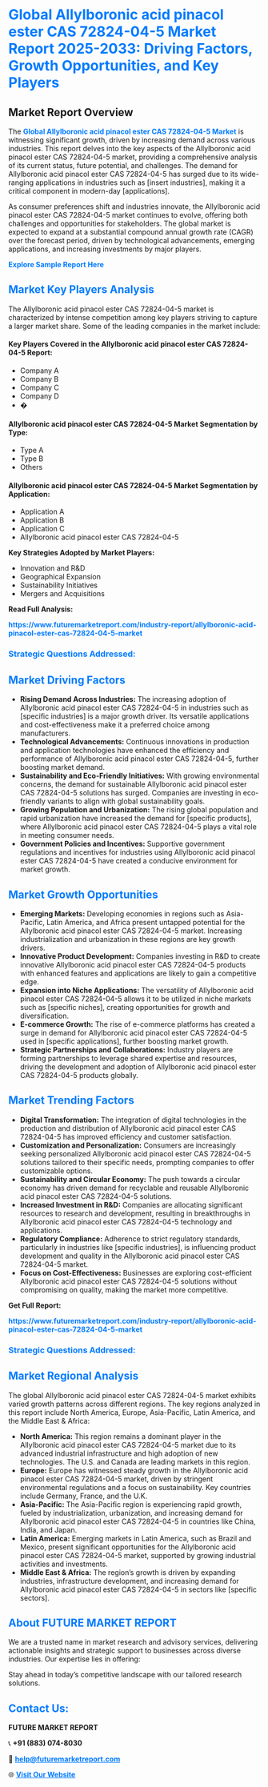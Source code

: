 <h1 style="color: #007BFF;">Global Allylboronic acid pinacol ester CAS 72824-04-5 Market Report 2025-2033: Driving Factors, Growth Opportunities, and Key Players</h1>

<section id="overview">
<h2>Market Report Overview</h2>
<p>The <a href="https://www.futuremarketreport.com/industry-report/allylboronic-acid-pinacol-ester-cas-72824-04-5-market" style="color: #007BFF; text-decoration: none;"><strong>Global Allylboronic acid pinacol ester CAS 72824-04-5 Market</strong></a> is witnessing significant growth, driven by increasing demand across various industries. This report delves into the key aspects of the Allylboronic acid pinacol ester CAS 72824-04-5 market, providing a comprehensive analysis of its current status, future potential, and challenges. The demand for Allylboronic acid pinacol ester CAS 72824-04-5 has surged due to its wide-ranging applications in industries such as [insert industries], making it a critical component in modern-day [applications].</p>
<p>As consumer preferences shift and industries innovate, the Allylboronic acid pinacol ester CAS 72824-04-5 market continues to evolve, offering both challenges and opportunities for stakeholders. The global market is expected to expand at a substantial compound annual growth rate (CAGR) over the forecast period, driven by technological advancements, emerging applications, and increasing investments by major players.</p>
</section>

<section id="overview">
<p><a href="https://www.futuremarketreport.com/request-sample/reportId=111026" style="color: #007BFF; text-decoration: none;"><strong>Explore Sample Report Here</strong></a></p>
</section>

<section id="key-players">
<h2 style="color: #007BFF;">Market Key Players Analysis</h2>
<p>The Allylboronic acid pinacol ester CAS 72824-04-5 market is characterized by intense competition among key players striving to capture a larger market share. Some of the leading companies in the market include:</p>
<h4>Key Players Covered in the Allylboronic acid pinacol ester CAS 72824-04-5 Report:</h4>
<ul><li>Company A</li><li>Company B</li><li>Company C</li><li>Company D</li><li>�</li></ul>
<h4>Allylboronic acid pinacol ester CAS 72824-04-5 Market Segmentation by Type:</h4>
<ul><li>Type A</li><li>Type B</li><li>Others</li></ul>

<h4>Allylboronic acid pinacol ester CAS 72824-04-5 Market Segmentation by Application:</h4>
<ul><li>Application A</li><li>Application B</li><li>Application C</li><li>Allylboronic acid pinacol ester CAS 72824-04-5</li></ul>
<p><strong>Key Strategies Adopted by Market Players:</strong></p>
<ul>
<li>Innovation and R&D</li>
<li>Geographical Expansion</li>
<li>Sustainability Initiatives</li>
<li>Mergers and Acquisitions</li>
</ul>
</section>

<section>
<p><strong>Read Full Analysis: </strong></p><a href="https://www.futuremarketreport.com/industry-report/allylboronic-acid-pinacol-ester-cas-72824-04-5-market" style="color: #007BFF; text-decoration: none;"><strong>https://www.futuremarketreport.com/industry-report/allylboronic-acid-pinacol-ester-cas-72824-04-5-market</strong></a>
<h3 style="color: #007BFF;">Strategic Questions Addressed:</h3>
</section>

<section id="driving-factors">
<h2 style="color: #007BFF;">Market Driving Factors</h2>
<ul>
<li><strong>Rising Demand Across Industries:</strong> The increasing adoption of Allylboronic acid pinacol ester CAS 72824-04-5 in industries such as [specific industries] is a major growth driver. Its versatile applications and cost-effectiveness make it a preferred choice among manufacturers.</li>
<li><strong>Technological Advancements:</strong> Continuous innovations in production and application technologies have enhanced the efficiency and performance of Allylboronic acid pinacol ester CAS 72824-04-5, further boosting market demand.</li>
<li><strong>Sustainability and Eco-Friendly Initiatives:</strong> With growing environmental concerns, the demand for sustainable Allylboronic acid pinacol ester CAS 72824-04-5 solutions has surged. Companies are investing in eco-friendly variants to align with global sustainability goals.</li>
<li><strong>Growing Population and Urbanization:</strong> The rising global population and rapid urbanization have increased the demand for [specific products], where Allylboronic acid pinacol ester CAS 72824-04-5 plays a vital role in meeting consumer needs.</li>
<li><strong>Government Policies and Incentives:</strong> Supportive government regulations and incentives for industries using Allylboronic acid pinacol ester CAS 72824-04-5 have created a conducive environment for market growth.</li>
</ul>
</section>

<section id="growth-opportunities">
<h2 style="color: #007BFF;">Market Growth Opportunities</h2>
<ul>
<li><strong>Emerging Markets:</strong> Developing economies in regions such as Asia-Pacific, Latin America, and Africa present untapped potential for the Allylboronic acid pinacol ester CAS 72824-04-5 market. Increasing industrialization and urbanization in these regions are key growth drivers.</li>
<li><strong>Innovative Product Development:</strong> Companies investing in R&D to create innovative Allylboronic acid pinacol ester CAS 72824-04-5 products with enhanced features and applications are likely to gain a competitive edge.</li>
<li><strong>Expansion into Niche Applications:</strong> The versatility of Allylboronic acid pinacol ester CAS 72824-04-5 allows it to be utilized in niche markets such as [specific niches], creating opportunities for growth and diversification.</li>
<li><strong>E-commerce Growth:</strong> The rise of e-commerce platforms has created a surge in demand for Allylboronic acid pinacol ester CAS 72824-04-5 used in [specific applications], further boosting market growth.</li>
<li><strong>Strategic Partnerships and Collaborations:</strong> Industry players are forming partnerships to leverage shared expertise and resources, driving the development and adoption of Allylboronic acid pinacol ester CAS 72824-04-5 products globally.</li>
</ul>
</section>

<section id="trending-factors">
<h2 style="color: #007BFF;">Market Trending Factors</h2>
<ul>
<li><strong>Digital Transformation:</strong> The integration of digital technologies in the production and distribution of Allylboronic acid pinacol ester CAS 72824-04-5 has improved efficiency and customer satisfaction.</li>
<li><strong>Customization and Personalization:</strong> Consumers are increasingly seeking personalized Allylboronic acid pinacol ester CAS 72824-04-5 solutions tailored to their specific needs, prompting companies to offer customizable options.</li>
<li><strong>Sustainability and Circular Economy:</strong> The push towards a circular economy has driven demand for recyclable and reusable Allylboronic acid pinacol ester CAS 72824-04-5 solutions.</li>
<li><strong>Increased Investment in R&D:</strong> Companies are allocating significant resources to research and development, resulting in breakthroughs in Allylboronic acid pinacol ester CAS 72824-04-5 technology and applications.</li>
<li><strong>Regulatory Compliance:</strong> Adherence to strict regulatory standards, particularly in industries like [specific industries], is influencing product development and quality in the Allylboronic acid pinacol ester CAS 72824-04-5 market.</li>
<li><strong>Focus on Cost-Effectiveness:</strong> Businesses are exploring cost-efficient Allylboronic acid pinacol ester CAS 72824-04-5 solutions without compromising on quality, making the market more competitive.</li>
</ul>
</section>

<section>
<p><strong>Get Full Report: </strong></p><a href="https://www.futuremarketreport.com/industry-report/allylboronic-acid-pinacol-ester-cas-72824-04-5-market" style="color: #007BFF; text-decoration: none;"><strong>https://www.futuremarketreport.com/industry-report/allylboronic-acid-pinacol-ester-cas-72824-04-5-market</strong></a>
<h3 style="color: #007BFF;">Strategic Questions Addressed:</h3>
</section>


<section id="regional-analysis">
<h2 style="color: #007BFF;">Market Regional Analysis</h2>
<p>The global Allylboronic acid pinacol ester CAS 72824-04-5 market exhibits varied growth patterns across different regions. The key regions analyzed in this report include North America, Europe, Asia-Pacific, Latin America, and the Middle East & Africa:</p>
<ul>
<li><strong>North America:</strong> This region remains a dominant player in the Allylboronic acid pinacol ester CAS 72824-04-5 market due to its advanced industrial infrastructure and high adoption of new technologies. The U.S. and Canada are leading markets in this region.</li>
<li><strong>Europe:</strong> Europe has witnessed steady growth in the Allylboronic acid pinacol ester CAS 72824-04-5 market, driven by stringent environmental regulations and a focus on sustainability. Key countries include Germany, France, and the U.K.</li>
<li><strong>Asia-Pacific:</strong> The Asia-Pacific region is experiencing rapid growth, fueled by industrialization, urbanization, and increasing demand for Allylboronic acid pinacol ester CAS 72824-04-5 in countries like China, India, and Japan.</li>
<li><strong>Latin America:</strong> Emerging markets in Latin America, such as Brazil and Mexico, present significant opportunities for the Allylboronic acid pinacol ester CAS 72824-04-5 market, supported by growing industrial activities and investments.</li>
<li><strong>Middle East & Africa:</strong> The region’s growth is driven by expanding industries, infrastructure development, and increasing demand for Allylboronic acid pinacol ester CAS 72824-04-5 in sectors like [specific sectors].</li>
</ul>
</section>

<footer>
<h2 style="color: #007BFF;">About FUTURE MARKET REPORT</h2>
<p>We are a trusted name in market research and advisory services, delivering actionable insights and strategic support to businesses across diverse industries. Our expertise lies in offering:</p>

<p>Stay ahead in today’s competitive landscape with our tailored research solutions.</p>

<h2 style="color: #007BFF;">Contact Us:</h2>
<p><strong>FUTURE MARKET REPORT</strong></p>
<p>📞 <strong>+91 (883) 074-8030</strong></p>
<p>📧 <strong><a href="mailto:help@futuremarketreport.com" style="color: #007BFF;">help@futuremarketreport.com</a></strong></p>
<p>🌐 <strong><a href="https://www.futuremarketreport.com/" style="color: #007BFF;">Visit Our Website</a></strong></p>
</footer>
